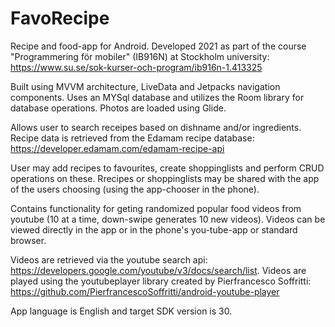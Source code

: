 # FavoRecipe

Recipe and food-app for Android. Developed 2021 as part of the course "Programmering för mobiler" (IB916N) at Stockholm university: https://www.su.se/sok-kurser-och-program/ib916n-1.413325

Built using MVVM architecture, LiveData and Jetpacks navigation components. Uses an MYSql database and utilizes the Room library for database operations. Photos are loaded using Glide. 

Allows user to search receipes based on dishname and/or ingredients. Recipe data is retrieved from the Edamam recipe database: https://developer.edamam.com/edamam-recipe-api

User may add recipes to favourites, create shoppinglists and perform CRUD operations on these. Rrecipes or shoppinglists may be shared with the app of the users choosing (using the app-chooser in the phone).

Contains functionality for geting randomized popular food videos from youtube (10 at a time, down-swipe generates 10 new videos). Videos can be viewed directly in the app or in the phone's you-tube-app or standard browser. 

Videos are retrieved via the youtube search api: https://developers.google.com/youtube/v3/docs/search/list. Videos are played using the youtubeplayer library created by Pierfrancesco Soffritti: https://github.com/PierfrancescoSoffritti/android-youtube-player 

App language is English and target SDK version is 30.






